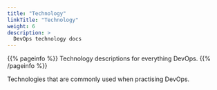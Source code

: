 ```yaml
---
title: "Technology"
linkTitle: "Technology"
weight: 6
description: >
  DevOps technology docs
---
```


{{% pageinfo %}}
Technology descriptions for everything DevOps.
{{% /pageinfo %}}

Technologies that are commonly used when practising DevOps.
